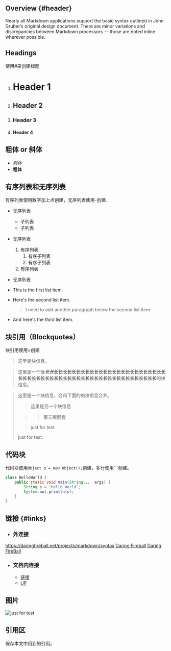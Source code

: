 ## Overview {#header}
Nearly all Markdown applications support the basic syntax outlined in John Gruber’s original design document. There are minor variations and discrepancies between Markdown processors — those are noted inline wherever possible.

<!-- 
    这里是注释。
 -->

## Headings
使用#来创建标题
1. # Header 1
1. ## Header 2
1. ### Header 3
1. #### Header 4

## 粗体 or 斜体
- *斜体*
- **粗体**

## 有序列表和无序列表
有序列表使用数字加上点创建，无序列表使用-创建.

- 无序列表
    - 子列表
    - 子列表
- 无序列表
    1. 有序列表
        1. 有序子列表
        1. 有序子列表
    1. 有序列表
- 无序列表

- This is the first list item.
- Here's the second list item.

    > I need to add another paragraph below the second list item.

* And here's the third list item.


## 块引用（Blockquotes）
块引用使用>创建
> 这里是块信息。

> 这里是一个很***长长*长长长长长长长长长长长长长长长长长长长长长长长长长长长长长长长长长长长长长长长长长长长长长长长长长长长长长长长长**的块信息。

> 这里是一个块信息，会和下面的的块信息合并。
> 
>> 这里是另一个块信息
>
>>> 第三层嵌套
> 
>> just for test
>
> just for test.

## 代码块
代码块使用`Object o = new Object();`创建，多行使用```创建。
```java
class HelloWorld {
    public static void main(String...  args) {
        String s = "Hello World";
        System.out.println(s);
    }
}
```
## 链接 {#links}
- ### 外连接
<https://daringfireball.net/projects/markdown/syntax>
[Daring Fireball](https://daringfireball.net/projects/markdown/syntax)
[Daring FireBall][daring-fireball]
- ### 文档内连接
    - [链接](#links)
    - [UP](#header)


## 图片
![just for test](https://markdown.tw/images/208x128.png)








## 引用区
保存本文中用到的引用。

[daring-fireball]: https://daringfireball.net/projects/markdown/syntax "Daring Fireball title"
